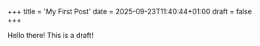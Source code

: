 +++
title = 'My First Post'
date = 2025-09-23T11:40:44+01:00
draft = false
+++

Hello there! This is a draft!
